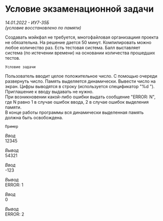 # Условие экзаменационной задачи 
_14.01.2022 - ИУ7-35Б_  
_(условие восстановлено по памяти)_

Создавать мэйкфал не требуется, многофайловая организациия проекта не обязательна. 
На решение дается 50 минут. Компилировать можно любое количество раз. Есть тестовая система. Балл выставляет система (по истечении времени) на основании количества прошедших тестов. 
 
`Условие задачи`

Пользователь вводит целое положительное число. С помощью очереди развернуть число. Память выделяется динамически. Вывести число на экран. Цифры выводятся в строку (используется спецификатор "%d ").  
Приглашение к вводу выдавать не нужно.  
При возникновении какой-либо ошибки выдать сообщение "ERROR: N", где N равно 1 в случае ошибок ввода, 2 в случае ошибок выделения памяти.  
В конце работы программы вся динамически выделенная память должна быть освобождена.

`Пример`

_Ввод_  
12345   

_Вывод_  
54321  


_Ввод_  
-123  

_Вывод_  
ERROR: 1


_Ввод_  
0  

_Вывод_  
ERROR: 2 
